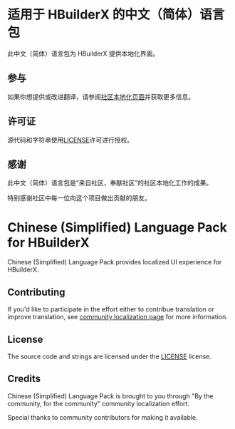 #  适用于 HBuilderX 的中文（简体）语言包

此中文（简体）语言包为 HBuilderX 提供本地化界面。


## 参与

如果你想提供或改进翻译，请参阅[社区本地化页面](https://www.dcloud.io)并获取更多信息。

## 许可证

源代码和字符串使用[LICENSE](https://www.dcloud.io/language-pack/LICENSE.md)许可进行授权。

## 感谢

此中文（简体）语言包是“来自社区，奉献社区”的社区本地化工作的成果。

特别感谢社区中每一位向这个项目做出贡献的朋友。


#  Chinese (Simplified) Language Pack for HBuilderX

Chinese (Simplified) Language Pack provides localized UI experience for HBuilderX.

## Contributing

If you'd like to participate in the effort either to contribue translation or improve translation, see [community localization page](https://www.dcloud.io) for more information.

## License

The source code and strings are licensed under the [LICENSE](https://www.dcloud.io/language-pack/LICENSE.md) license.

## Credits

Chinese (Simplified) Language Pack is brought to you through "By the community, for the community" community localization effort.

Special thanks to community contributors for making it available.

